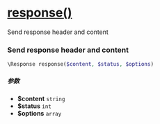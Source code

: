[response()](http://twinh.github.com/widget/api/response)
=========================================================

Send response header and content

### Send response header and content
```php
\Response response($content, $status, $options)
```

##### 参数
* **$content** `string` 
* **$status** `int` 
* **$options** `array` 

